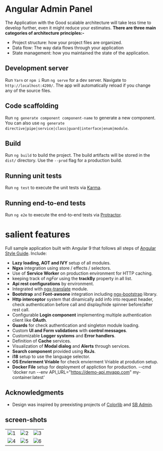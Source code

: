 # Angular Admin Panel

The Application with the Good scalable architecture will take less time to develop further, even it might reduce your estimates.
**There are three main categories of architecture principles:-**

<ul>
<li>
Project structure: how your project files are organized.
</li>
<li>
Data flow: The way data flows through your application
</li>
<li>
State management: how you maintained the state of the application.
</li>
</ul>

## Development server

Run `Yarn` or `npm i`
Run `ng serve` for a dev server. Navigate to `http://localhost:4200/`. The app will automatically reload if you change any of the source files.

## Code scaffolding

Run `ng generate component component-name` to generate a new component. You can also use `ng generate directive|pipe|service|class|guard|interface|enum|module`.

## Build

Run `ng build` to build the project. The build artifacts will be stored in the `dist/` directory. Use the `--prod` flag for a production build.

## Running unit tests

Run `ng test` to execute the unit tests via [Karma](https://karma-runner.github.io).

## Running end-to-end tests

Run `ng e2e` to execute the end-to-end tests via [Protractor](http://www.protractortest.org/).

# salient features

Full sample application built with Angular 9 that follows all steps of [Angular Style Guide](https://angular.io/guide/styleguide). Include:

- **Lazy loading, AOT and IVY** setup of all modules.
- **Ngxs** integration using store / effects / selectors.
- Use of **Service Worker** on production environment for HTTP caching.
- keeping track of _ngFor_ using the **trackBy** property in all list.
- **Api rest configurations** by environment.
- Integrated with [ngx-translate](http://www.ngx-translate.com/) module.
- **Bootstrap** and **Font-awsone** integration including [ngx-bootstrap](https://valor-software.com/ngx-bootstrap/#/) library.
- **Http interceptor** system that dinamically add info into request header, check authentication before call and display/hide spinner before/after rest call.
- Configurable **Login component** implementing multiple authentication client like **OAuth**.
- **Guards** for check authentication and singleton module loading.
- Custom **UI and Form validations** with **control messages**.
- Customizable **Logger systems** and **Error handlers**.
- Definition of **Cache** services.
- Visualization of **Modal dialog** and **Alerts** through services.
- **Search component** provided using **RxJs**.
- **i18** setup to use the language selector.
- **OS Envierment Vriable** for check envierment Vriable at prodution setup.
- **Docker File** setup for deployment of appliction for production.
  --cmd 'docker run --env API_URL="https://demo-api.myapp.com" my-container:latest'

## Acknowledgments

- Design was inspired by preexisting projects of [Colorlib](https://colorlib.com) and [SB Admin](http://startbootstrap.com/templates/sb-admin/).

## screen-shots

<table>
<tr>
<td><img src="https://github.com/sjain2393/Angular-Admin-Panel/blob/master/screen-shot/1.png"  alt="1"></td>
<td><img src="https://github.com/sjain2393/Angular-Admin-Panel/blob/master/screen-shot/2.png"  alt="2"></td>
<td><img src="https://github.com/sjain2393/Angular-Admin-Panel/blob/master/screen-shot/3.png" alt="3"></td>
</tr>
<tr>

<td><img src="https://github.com/sjain2393/Angular-Admin-Panel/blob/master/screen-shot/4.png" alt="4"></td>
<td><img src="https://github.com/sjain2393/Angular-Admin-Panel/blob/master/screen-shot/5.png"  alt="5"></td>
<td><img src="https://github.com/sjain2393/Angular-Admin-Panel/blob/master/screen-shot/6.png"  alt="6"></td>
</tr>
</table>
